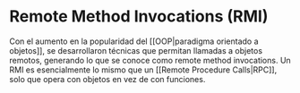 # Remote Method Invocations (RMI)
Con el aumento en la popularidad del [[OOP|paradigma orientado a objetos]], se desarrollaron técnicas que permitan llamadas a objetos remotos, generando lo que se conoce como remote method invocations. Un RMI es esencialmente lo mismo que un [[Remote Procedure Calls|RPC]], solo que opera con objetos en vez de con funciones.